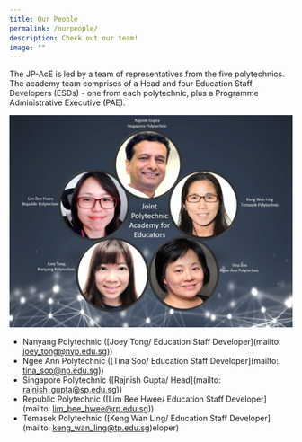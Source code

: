 ```yaml
---
title: Our People
permalink: /ourpeople/
description: Check out our team!
image: ""
---
```

The JP-AcE is led by a team of representatives from the five polytechnics. The academy team comprises of a Head and four Education Staff Developers (ESDs) - one from each polytechnic, plus a Programme Administrative Executive (PAE).

![](/images/ourpeople.jpg)

* Nanyang Polytechnic ([Joey Tong/ Education Staff Developer](mailto: joey_tong@nyp.edu.sg))
* Ngee Ann Polytechnic ([Tina Soo/ Education Staff Developer](mailto: tina_soo@np.edu.sg))
* Singapore Polytechnic ([Rajnish Gupta/ Head](mailto: rajnish_gupta@sp.edu.sg))
* Republic Polytechnic ([Lim Bee Hwee/ Education Staff Developer](mailto: lim_bee_hwee@rp.edu.sg))
* Temasek Polytechnic ([Keng Wan Ling/ Education Staff Developer](mailto: keng_wan_ling@tp.edu.sg)eloper)